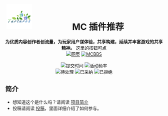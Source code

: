 <div align="center">
<img alt="Minecraft 插件推荐" src="../.vuepress/public/logo.png?raw=true" width="80" align=left hspace="5" vspace="5"/>
<br>
<h1>MC 插件推荐</h1>

**为优质内容创作者创流量，为玩家用户谋体验，共享构建，延续并丰富游戏的共享精神。**
这里的按钮可点
<br>[![网页]](https://tartaros.fun/plugin-recommended)
[![MCBBS]](https://www.mcbbs.net/thread-1265727-1-1.html)
<br><br>
![提交时间] ![活动频率]
<br>![待处理] ![已采纳] ![已拒绝]

</div>

## 简介
- 想知道这个是什么吗？请阅读 [项目简介](../introduction)
- 投稿请阅读 [投稿](../contribution)，里面详细介绍了如何参与。

<!-- Shields -->
[提交时间]:https://img.shields.io/github/last-commit/tartaros-gamer/plugin-recommended?label=%E6%9B%B4%E6%96%B0%E4%BA%8E&style=flat-square
[活动频率]:https://img.shields.io/github/commit-activity/m/tartaros-gamer/plugin-recommended?label=%E6%9B%B4%E6%96%B0%E9%A2%91%E7%8E%87&logo=github&style=flat-square
[待处理]:https://img.shields.io/github/issues-search?label=%E5%BE%85%E5%A4%84%E7%90%86%E8%AF%B7%E6%B1%82&query=repo%3Atartaros-gamer%20is%3Aopen%20label%3Arequest&color=blue
[已采纳]:https://img.shields.io/github/issues-search?label=%E5%B7%B2%E9%87%87%E7%BA%B3&query=repo%3Atartaros-gamer%20label%3Adone&color=gree
[已拒绝]:https://img.shields.io/github/issues-search?color=red&label=%E5%B7%B2%E6%8B%92%E7%BB%9D&query=repo%3Atartaros-gamer%20label%3Areject
[网页]:https://img.shields.io/badge/-网页版-greenblue.svg?style=for-the-badge
[MCBBS]:https://img.shields.io/badge/-MCBBS-F96854.svg?style=for-the-badge